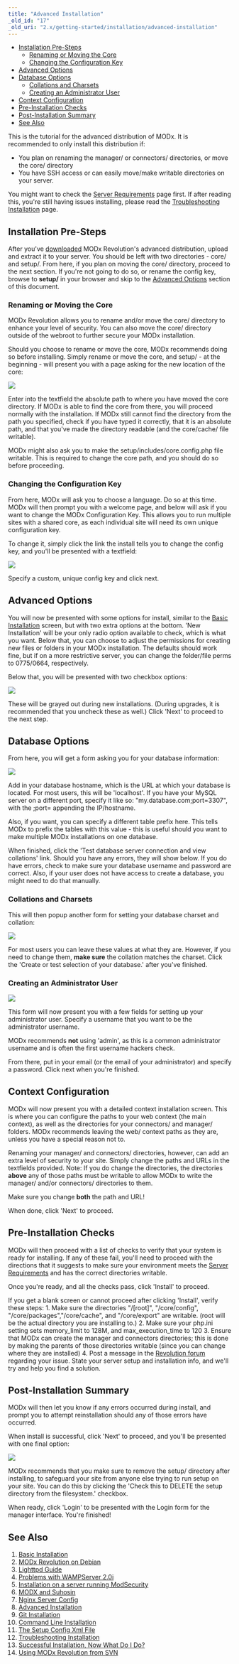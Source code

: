 ```yaml
---
title: "Advanced Installation"
_old_id: "17"
_old_uri: "2.x/getting-started/installation/advanced-installation"
---
```


- [Installation Pre-Steps](#installation-pre-steps)
  - [Renaming or Moving the Core](#renaming-or-moving-the-core)
  - [Changing the Configuration Key](#changing-the-configuration-key)
- [Advanced Options](#advanced-options)
- [Database Options](#database-options)
  - [Collations and Charsets](#collations-and-charsets)
  - [Creating an Administrator User](#creating-an-administrator-user)
- [Context Configuration](#context-configuration)
- [Pre-Installation Checks](#pre-installation-checks)
- [Post-Installation Summary](#post-installation-summary)
- [See Also](#see-also)

This is the tutorial for the advanced distribution of MODx. It is recommended to only install this distribution if:

- You plan on renaming the manager/ or connectors/ directories, or move the core/ directory
- You have SSH access or can easily move/make writable directories on your server.

You might want to check the [Server Requirements](getting-started/server-requirements "Server Requirements") page first. If after reading this, you're still having issues installing, please read the [Troubleshooting Installation](getting-started/installation/troubleshooting-installation "Troubleshooting Installation") page.

## Installation Pre-Steps

After you've [downloaded](getting-started/installation "Installation") MODx Revolution's advanced distribution, upload and extract it to your server. You should be left with two directories - core/ and setup/. From here, if you plan on moving the core/ directory, proceed to the next section. If you're not going to do so, or rename the config key, browse to **setup/** in your browser and skip to the [Advanced Options](#AdvancedInstallation-AdvancedOptions) section of this document.

### Renaming or Moving the Core

MODx Revolution allows you to rename and/or move the core/ directory to enhance your level of security. You can also move the core/ directory outside of the webroot to further secure your MODx installation.

Should you choose to rename or move the core, MODx recommends doing so before installing. Simply rename or move the core, and setup/ - at the beginning - will present you with a page asking for the new location of the core:

![](/download/attachments/18678479/setup-corefinder.png?version=1&modificationDate=1280289614000)

Enter into the textfield the absolute path to where you have moved the core directory. If MODx is able to find the core from there, you will proceed normally with the installation. If MODx still cannot find the directory from the path you specified, check if you have typed it correctly, that it is an absolute path, and that you've made the directory readable (and the core/cache/ file writable).

MODx might also ask you to make the setup/includes/core.config.php file writable. This is required to change the core path, and you should do so before proceeding.

### Changing the Configuration Key

From here, MODx will ask you to choose a language. Do so at this time. MODx will then prompt you with a welcome page, and below will ask if you want to change the MODx Configuration Key. This allows you to run multiple sites with a shared core, as each individual site will need its own unique configuration key.

To change it, simply click the link the install tells you to change the config key, and you'll be presented with a textfield:

![](/download/attachments/18678479/setup-configKey.png?version=1&modificationDate=1280289975000)

Specify a custom, unique config key and click next.

## Advanced Options

You will now be presented with some options for install, similar to the [Basic Installation](getting-started/installation/basic-installation "Basic Installation") screen, but with two extra options at the bottom. 'New Installation' will be your only radio option available to check, which is what you want. Below that, you can choose to adjust the permissions for creating new files or folders in your MODx installation. The defaults should work fine, but if on a more restrictive server, you can change the folder/file perms to 0775/0664, respectively.

Below that, you will be presented with two checkbox options:

![](/download/attachments/18678479/setup-advopt.png?version=1&modificationDate=1280290324000)

These will be grayed out during new installations. (During upgrades, it is recommended that you uncheck these as well.) Click 'Next' to proceed to the next step.

## Database Options

From here, you will get a form asking you for your database information:

![](/download/attachments/18678479/setup-db1.png?version=1&modificationDate=1280290454000)

Add in your database hostname, which is the URL at which your database is located. For most users, this will be 'localhost'. If you have your MySQL server on a different port, specify it like so: "my.database.com;port=3307", with the ;port= appending the IP/hostname.

Also, if you want, you can specify a different table prefix here. This tells MODx to prefix the tables with this value - this is useful should you want to make multiple MODx installations on one database.

When finished, click the 'Test database server connection and view collations' link. Should you have any errors, they will show below. If you do have errors, check to make sure your database username and password are correct. Also, if your user does not have access to create a database, you might need to do that manually.

### Collations and Charsets

This will then popup another form for setting your database charset and collation:

![](/download/attachments/18678479/setup-db2.png?version=1&modificationDate=1280290459000)

For most users you can leave these values at what they are. However, if you need to change them, **make sure** the collation matches the charset. Click the 'Create or test selection of your database.' after you've finished.

### Creating an Administrator User

![](/download/attachments/18678479/setup-db3.png?version=1&modificationDate=1280290462000)

This form will now present you with a few fields for setting up your administrator user. Specify a username that you want to be the administrator username.

MODx recommends **not** using 'admin', as this is a common administrator username and is often the first username hackers check.

From there, put in your email (or the email of your administrator) and specify a password. Click next when you're finished.

## Context Configuration

MODx will now present you with a detailed context installation screen. This is where you can configure the paths to your web context (the main context), as well as the directories for your connectors/ and manager/ folders. MODx recommends leaving the web/ context paths as they are, unless you have a special reason not to.

Renaming your manager/ and connectors/ directories, however, can add an extra level of security to your site. Simply change the paths and URLs in the textfields provided. Note: If you do change the directories, the directories **above** any of those paths must be writable to allow MODx to write the manager/ and/or connectors/ directories to them.

Make sure you change **both** the path and URL!

When done, click 'Next' to proceed.

## Pre-Installation Checks

MODx will then proceed with a list of checks to verify that your system is ready for installing. If any of these fail, you'll need to proceed with the directions that it suggests to make sure your environment meets the [Server Requirements](getting-started/server-requirements "Server Requirements") and has the correct directories writable.

Once you're ready, and all the checks pass, click 'Install' to proceed.

If you get a blank screen or cannot proceed after clicking 'Install', verify these steps: 1. Make sure the directories "/\[root\]", "/core/config", "/core/packages","/core/cache", and "/core/export" are writable. (root will be the actual directory you are installing to.)
2. Make sure your php.ini setting sets memory\_limit to 128M, and max\_execution\_time to 120
3. Ensure that MODx can create the manager and connectors directories; this is done by making the parents of those directories writable (since you can change where they are installed)
4. Post a message in the [Revolution forum](http://modxcms.com/forums/index.php/board,280.0.html) regarding your issue. State your server setup and installation info, and we'll try and help you find a solution.



## Post-Installation Summary

MODx will then let you know if any errors occurred during install, and prompt you to attempt reinstallation should any of those errors have occurred.

When install is successful, click 'Next' to proceed, and you'll be presented with one final option:

![](/download/attachments/18678479/setup-cleanup1.png?version=1&modificationDate=1280290901000)

MODx recommends that you make sure to remove the setup/ directory after installing, to safeguard your site from anyone else trying to run setup on your site. You can do this by clicking the 'Check this to DELETE the setup directory from the filesystem.' checkbox.

When ready, click 'Login' to be presented with the Login form for the manager interface. You're finished!

## See Also

1. [Basic Installation](getting-started/installation/basic-installation)
2. [MODx Revolution on Debian](getting-started/installation/basic-installation/modx-revolution-on-debian)
3. [Lighttpd Guide](getting-started/installation/basic-installation/lighttpd-guide)
4. [Problems with WAMPServer 2.0i](getting-started/installation/basic-installation/problems-with-wampserver-2.0i)
5. [Installation on a server running ModSecurity](getting-started/installation/basic-installation/installation-on-a-server-running-modsecurity)
6. [MODX and Suhosin](getting-started/installation/basic-installation/modx-and-suhosin)
7. [Nginx Server Config](getting-started/installation/basic-installation/nginx-server-config)
8. [Advanced Installation](getting-started/installation/advanced-installation)
9. [Git Installation](getting-started/installation/git-installation)
10. [Command Line Installation](getting-started/installation/command-line-installation)
11. [The Setup Config Xml File](getting-started/installation/command-line-installation/the-setup-config-xml-file)
12. [Troubleshooting Installation](getting-started/installation/troubleshooting-installation)
13. [Successful Installation, Now What Do I Do?](getting-started/installation/successful-installation,-now-what-do-i-do)
14. [Using MODx Revolution from SVN](getting-started/installation/using-modx-revolution-from-svn)
